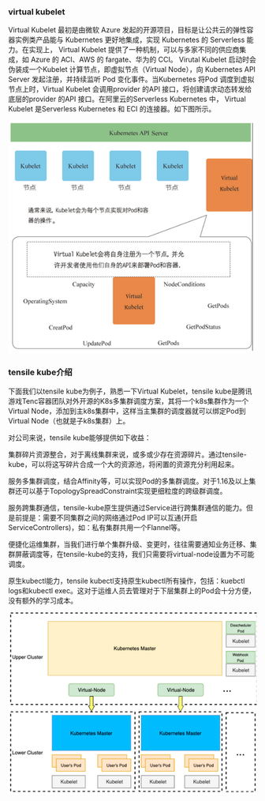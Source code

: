 ### virtual kubelet

Virtual Kubelet 最初是由微软 Azure 发起的开源项目，目标是让公共云的弹性容器实例类产品能与 Kubernetes 更好地集成，实现 Kubernetes 的 Serverless 能力。在实现上， Virtual Kubelet 提供了一种机制，可以与多家不同的供应商集成，如 Azure 的 ACI、AWS 的 fargate、华为的 CCI。 Virutal Kubelet 启动时会伪装成一个Kubelet 计算节点，即虚拟节点（Virtual Node），向 Kubernetes API Server 发起注册，并持续监听 Pod 变化事件。当Kubernetes 将Pod 调度到虚拟节点上时，Virtual Kubelet 会调用provider 的API 接口，将创建请求动态转发给底层的provider 的API 接口。在阿里云的Serverless Kubernetes 中， Virtual Kubelet 是Serverless Kubernetes 和 ECI 的连接器。如下图所示。

![](/assets/compute-container-k8s-virtualkubelete1.png)

### tensile kube介绍

下面我们以tensile kube为例子，熟悉一下Virtual Kubelet，tensile kube是腾讯游戏Tenc容器团队对外开源的K8s多集群调度方案，其将一个k8s集群作为一个Virtual Node，添加到主k8s集群中，这样当主集群的调度器就可以绑定Pod到Virtual Node（也就是子k8s集群）上。

对公司来说，tensile kube能够提供如下收益：

集群碎片资源整合，对于离线集群来说，或多或少存在资源碎片。通过tensile-kube，可以将这写碎片合成一个大的资源池，将闲置的资源充分利用起来。

服务多集群调度，结合Affinity等，可以实现Pod的多集群调度。对于1.16及以上集群还可以基于TopologySpreadConstraint实现更细粒度的跨级群调度。

服务跨集群通信，tensile-kube原生提供通过Service进行跨集群通信的能力。但是前提是：需要不同集群之间的网络通过Pod IP可以互通\(开启ServiceControllers\)，如：私有集群共用一个Flannel等。

便捷化运维集群，当我们进行单个集群升级、变更时，往往需要通知业务迁移、集群屏蔽调度等，在tensile-kube的支持，我们只需要将virtual-node设置为不可能调度。

原生kubectl能力，tensile kubectl支持原生kubectl所有操作，包括：kuebctl logs和kubectl exec。这对于运维人员去管理对于下层集群上的Pod会十分方便，没有额外的学习成本。

  
![](/assets/compute-container-k8s-virutalkubelet2.png)

